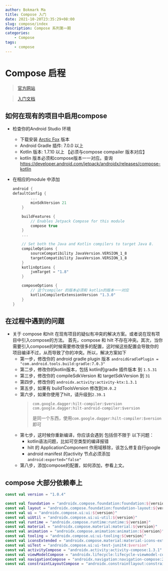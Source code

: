 ```yaml
---
author: Bokmark Ma
title: Compose 入门
date: 2021-10-20T23:35:29+08:00
slug: compose/index
description: Compose 系列第一期
categories:
    - Compose
tags:
    - compose
---
```


# Compose 启程

> [官方网站](https://developer.android.com/jetpack/compose?hl=zh-cn) 

> [入门文档](https://developer.android.com/jetpack/compose/documentation?hl=zh-cn)

## 如何在现有的项目中启用compose

- 检查你的Android Studio 环境
    - 下载安装 [Arctic Fox](https://developer.android.com/studio?hl=zh-cn#downloads) 版本
    - Android Gradle 插件: 7.0.0 以上
    - Kotlin 版本: 	1.7.10 以上 【必须与compose compailer 版本对应】
    - kotlin 版本必须和compose版本一一对应。查询 https://developer.android.com/jetpack/androidx/releases/compose-kotlin
       
- 在相应的module 中添加
    ```kotlin
    android {
    defaultConfig {
            ...
            minSdkVersion 21
        }

        buildFeatures {
            // Enables Jetpack Compose for this module
            compose true
        }
        ...

        // Set both the Java and Kotlin compilers to target Java 8.
        compileOptions {
            sourceCompatibility JavaVersion.VERSION_1_8
            targetCompatibility JavaVersion.VERSION_1_8
        }
        kotlinOptions {
            jvmTarget = "1.8"
        }

        composeOptions {
            // 这个compiler 的版本必须和 kotlin的版本一一对应
            kotlinCompilerExtensionVersion "1.3.0"
        }
    }
    ```


## 在过程中遇到的问题

- 关于 compose 和hilt 在现有项目的疑似有冲突的解决方案。或者说在现有项目中引入compose的方法。
    首先，compose 和 hilt 不存在冲突。其次，当你需要引入compose的时候需要修改很多的配置，这时候这些配置会导致你的项目编译不过，从而导致了你的冲突。所以，解决方案如下
    - 第一步，修改你的 android gradle plugin 版本
        `androidGradlePlugin = "com.android.tools.build:gradle:7.0.3"`
    - 第二步，修改你的kotlin版本，包括 kotlin的gradle 插件版本 到 `1.5.31`
    - 第三步，修改你的 compileSdkVersion 和 targetSdkVersion 到 `31`
    - 第四步，修改你的 `androidx.activity:activity-ktx:1.3.1`
    - 第五步，如果有 buildToolsVersion 修改到`30.0.2`
    - 第六步，如果你使用了hilt，请升级到`2.39.1`
       > ```
       > com.google.dagger:hilt-compiler:$version
       > com.google.dagger:hilt-android-compiler:$version
       > ```
       > 是同一个东西，使用`com.google.dagger:hilt-compiler:$version` 即可
    - 第七步，这时候你重新编译，你应该会遇到 包括但不限于 以下问题：
        - kotlin语法问题，比如可空类型的编译报错
        - hilt 的 ApplicationComponent 作用域移除，该怎么修复自行google
        - android manifest 的activity 节点必须添加 `android:exported="false"`
    - 第八步，添加compose的配置，如何添加，参看上文。

## compose 大部分依赖奉上
```kotlin
const val version = "1.0.4"

const val foundation = "androidx.compose.foundation:foundation:${version}"
const val layout = "androidx.compose.foundation:foundation-layout:${version}"
const val ui = "androidx.compose.ui:ui:${version}"
const val uiUtil = "androidx.compose.ui:ui-util:${version}"
const val runtime = "androidx.compose.runtime:runtime:${version}"
const val material = "androidx.compose.material:material:${version}"
const val animation = "androidx.compose.animation:animation:${version}"
const val tooling = "androidx.compose.ui:ui-tooling:${version}"
const val iconsExtended = "androidx.compose.material:material-icons-extended:$version"
const val uiTest = "androidx.compose.ui:ui-test-junit4:$version"
const val activityCompose = "androidx.activity:activity-compose:1.3.1"
const val viewModelCompose = "androidx.lifecycle:lifecycle-viewmodel-compose:2.4.0-rc01"
const val navigationCompose = "androidx.navigation:navigation-compose:2.4.0-alpha10"
const val constraintLayoutCompose = "androidx.constraintlayout:constraintlayout-compose:1.0.0-rc01"
```